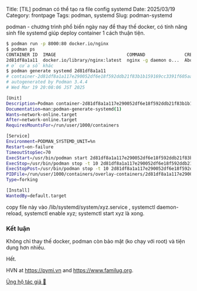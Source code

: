 Title: [TIL] podman có thể tạo ra file config systemd
Date: 2025/03/19
Category: frontpage
Tags: podman, systemd
Slug: podman-systemd

podman - chương trình phổ biến ngày nay để thay thế docker, có tính năng sinh file systemd giúp deploy container 1 cách thuận tiện.

```sh
$ podman run -p 8000:80 docker.io/nginx
$ podman ps
CONTAINER ID  IMAGE                           COMMAND               CREATED             STATUS                 PORTS                 NAMES
2d81df8a1a11  docker.io/library/nginx:latest  nginx -g daemon o...  About a minute ago  Up About a minute ago  0.0.0.0:8000->80/tcp  wizardly_ptolemy
# ở cửa sổ khác
$ podman generate systemd 2d81df8a1a11
# container-2d81df8a1a117e290052df6e18f592ddb21f83b1b159169cc3391f605aaa47a7.service
# autogenerated by Podman 3.4.4
# Wed Mar 19 20:08:06 JST 2025

[Unit]
Description=Podman container-2d81df8a1a117e290052df6e18f592ddb21f83b1b159169cc3391f605aaa47a7.service
Documentation=man:podman-generate-systemd(1)
Wants=network-online.target
After=network-online.target
RequiresMountsFor=/run/user/1000/containers

[Service]
Environment=PODMAN_SYSTEMD_UNIT=%n
Restart=on-failure
TimeoutStopSec=70
ExecStart=/usr/bin/podman start 2d81df8a1a117e290052df6e18f592ddb21f83b1b159169cc3391f605aaa47a7
ExecStop=/usr/bin/podman stop -t 10 2d81df8a1a117e290052df6e18f592ddb21f83b1b159169cc3391f605aaa47a7
ExecStopPost=/usr/bin/podman stop -t 10 2d81df8a1a117e290052df6e18f592ddb21f83b1b159169cc3391f605aaa47a7
PIDFile=/run/user/1000/containers/overlay-containers/2d81df8a1a117e290052df6e18f592ddb21f83b1b159169cc3391f605aaa47a7/userdata/conmon.pid
Type=forking

[Install]
WantedBy=default.target
```

copy file này vào /lib/systemd/system/xyz.service , systemctl daemon-reload, systemctl enable xyz; systemctl start xyz là xong.

### Kết luận
Không chỉ thay thế docker, podman còn bảo mật (ko chạy với root) và tiện dụng hơn nhiều.

Hết.

HVN at <https://pymi.vn> and <https://www.familug.org>.

[Ủng hộ tác giả 🍺](https://www.familug.org/p/ung-ho.html)
